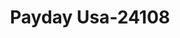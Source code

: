 ---
f_zip-code: 68025
f_state-code: NE
title: Payday Usa-24108
f_phone: 402-753-0050
f_city-only: Fremont
f_address: 1023 E 23Rd Street Fremont
f_location-unique-id: '24108'
slug: payday-usa-24108
updated-on: '2024-05-30T13:46:58.046Z'
created-on: '2024-05-30T13:36:59.803Z'
published-on: '2024-05-30T13:54:32.469Z'
f_city-state: cms/city/fremont-ne.md
f_company: cms/company/payday-usa.md
f_state: cms/state/nebraska.md
layout: '[payday-loan].html'
tags: payday-loan
---